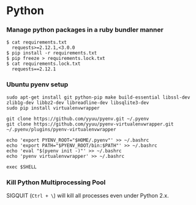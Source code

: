 # Python

### Manage python packages in a ruby bundler manner
```shell
$ cat requirements.txt
  requests>=2.12.1,<3.0.0
$ pip install -r requirements.txt
$ pip freeze > requirements.lock.txt
$ cat requirements.lock.txt
  requests==2.12.1
```

### Ubuntu pyenv setup

```shell
sudo apt-get install git python-pip make build-essential libssl-dev zlib1g-dev libbz2-dev libreadline-dev libsqlite3-dev
sudo pip install virtualenvwrapper

git clone https://github.com/yyuu/pyenv.git ~/.pyenv
git clone https://github.com/yyuu/pyenv-virtualenvwrapper.git ~/.pyenv/plugins/pyenv-virtualenvwrapper

echo 'export PYENV_ROOT="$HOME/.pyenv"' >> ~/.bashrc
echo 'export PATH="$PYENV_ROOT/bin:$PATH"' >> ~/.bashrc
echo 'eval "$(pyenv init -)"' >> ~/.bashrc
echo 'pyenv virtualenvwrapper' >> ~/.bashrc

exec $SHELL
```

### Kill Python Multiprocessing Pool
SIGQUIT (`Ctrl + \`) will kill all processes even under Python 2.x.
